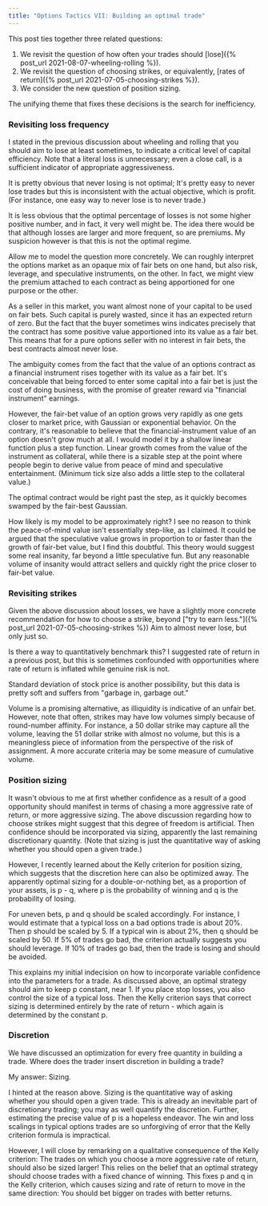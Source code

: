 ```yaml
---
title: "Options Tactics VII: Building an optimal trade"
---
```


This post ties together three related questions:

1. We revisit the question of how often your trades should [lose]({% post_url 2021-08-07-wheeling-rolling %}).
2. We revisit the question of choosing strikes, or equivalently, [rates of return]({% post_url 2021-07-05-choosing-strikes %}).
3. We consider the new question of position sizing.

The unifying theme that fixes these decisions is the search for inefficiency.



### Revisiting loss frequency

I stated in the previous discussion about wheeling and rolling that you should aim to lose at least sometimes, to indicate a critical level of capital efficiency. Note that a literal loss is unnecessary; even a close call, is a sufficient indicator of appropriate aggressiveness.

It is pretty obvious that never losing is not optimal; It's pretty easy to never lose trades but this is inconsistent with the actual objective, which is profit. (For instance, one easy way to never lose is to never trade.)

It is less obvious that the optimal percentage of losses is not some higher positive number, and in fact, it very well might be. The idea there would be that although losses are larger and more frequent, so are premiums. My suspicion however is that this is not the optimal regime.

Allow me to model the question more concretely. We can roughly interpret the options market as an opaque mix of fair bets on one hand, but also risk, leverage, and speculative instruments, on the other. In fact, we might view the premium attached to each contract as being apportioned for one purpose or the other.

As a seller in this market, you want almost none of your capital to be used on fair bets. Such capital is purely wasted, since it has an expected return of zero. But the fact that the buyer sometimes wins indicates precisely that the contract has some positive value apportioned into its value as a fair bet. This means that for a pure options seller with no interest in fair bets, the best contracts almost never lose.

The ambiguity comes from the fact that the value of an options contract as a financial instrument rises together with its value as a fair bet. It's conceivable that being forced to enter some capital into a fair bet is just the cost of doing business, with the promise of greater reward via "financial instrument" earnings. 

However, the fair-bet value of an option grows very rapidly as one gets closer to market price, with Gaussian or exponential behavior. On the contrary, it's reasonable to believe that the financial-instrument value of an option doesn't grow much at all. I would model it by a shallow linear function plus a step function. Linear growth comes from the value of the instrument as collateral, while there is a sizable step at the point where people begin to derive value from peace of mind and speculative entertainment. (Minimum tick size also adds a little step to the collateral value.)

The optimal contract would be right past the step, as it quickly becomes swamped by the fair-best Gaussian. 

How likely is my model to be approximately right? I see no reason to think the peace-of-mind value isn't essentially step-like, as I claimed. It could be argued that the speculative value grows in proportion to or faster than the growth of fair-bet value, but I find this doubtful. This theory would suggest some real insanity, far beyond a little speculative fun. But any reasonable volume of insanity would attract sellers and quickly right the price closer to fair-bet value.



### Revisiting strikes

Given the above discussion about losses, we have a slightly more concrete recommendation for how to choose a strike, beyond ["try to earn less."]({% post_url 2021-07-05-choosing-strikes %}) Aim to almost never lose, but only just so.

Is there a way to quantitatively benchmark this? I suggested rate of return in a previous post, but this is sometimes confounded with opportunities where rate of return is inflated while genuine risk is not.

Standard deviation of stock price is another possibility, but this data is pretty soft and suffers from "garbage in, garbage out."

Volume is a promising alternative, as illiquidity is indicative of an unfair bet. However, note that often, strikes may have low volumes simply because of round-number affinity. For instance, a 50 dollar strike may capture all the volume, leaving the 51 dollar strike with almost no volume, but this is a meaningless piece of information from the perspective of the risk of assignment. A more accurate criteria may be some measure of cumulative volume.


### Position sizing

It wasn't obvious to me at first whether confidence as a result of a good opportunity should manifest in terms of chasing a more aggressive rate of return, or more aggressive sizing. The above discussion regarding how to choose strikes might suggest that this degree of freedom is artificial. Then confidence should be incorporated via sizing, apparently the last remaining discretionary quantity. (Note that sizing is just the quantitative way of asking whether you should open a given trade.)

However, I recently learned about the Kelly criterion for position sizing, which suggests that the discretion here can also be optimized away. The apparently optimal sizing for a double-or-nothing bet, as a proportion of your assets, is p - q, where p is the probability of winning and q is the probability of losing.

For uneven bets, p and q should be scaled accordingly. For instance, I would estimate that a typical loss on a bad options trade is about 20%. Then p should be scaled by 5. If a typical win is about 2%, then q should be scaled by 50. If 5% of trades go bad, the criterion actually suggests you should leverage. If 10% of trades go bad, then the trade is losing and should be avoided.

This explains my initial indecision on how to incorporate variable confidence into the parameters for a trade. As discussed above, an optimal strategy should aim to keep p constant, near 1. If you place stop losses, you also control the size of a typical loss. Then the Kelly criterion says that correct sizing is determined entirely by the rate of return - which again is determined by the constant p.


### Discretion

We have discussed an optimization for every free quantity in building a trade. Where does the trader insert discretion in building a trade?

My answer: Sizing. 

I hinted at the reason above. Sizing is the quantitative way of asking whether you should open a given trade. This is already an inevitable part of discretionary trading; you may as well quantify the discretion. Further, estimating the precise value of p is a hopeless endeavor. The win and loss scalings in typical options trades are so unforgiving of error that the Kelly criterion formula is impractical.

However, I will close by remarking on a qualitative consequence of the Kelly criterion: The trades on which you choose a more aggressive rate of return, should also be sized larger! This relies on the belief that an optimal strategy should choose trades with a fixed chance of winning. This fixes p and q in the Kelly criterion, which causes sizing and rate of return to move in the same direction: You should bet bigger on trades with better returns.
